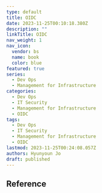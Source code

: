 ```yaml
---
type: default
title: OIDC
date: 2023-11-25T00:10:18.380Z
description: ""
linkTitle: OIDC
nav_weight: 1
nav_icon:
  vendor: bs
  name: book
  color: blue
featured: true
series:
  - Dev Ops
  - Management for Infrastructure
categories:
  - Dev Ops
  - IT Security
  - Management for Infrastructure
  - OIDC
tags:
  - Dev Ops
  - IT Security
  - Management for Infrastructure
  - OIDC
lastmod: 2023-11-25T00:24:08.057Z
authors: Hyunyoun Jo
draft: published
---
```


## Reference
